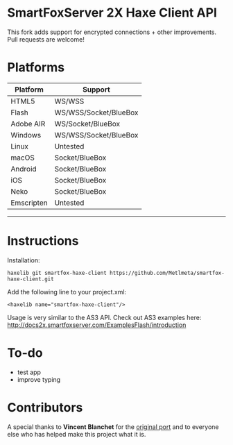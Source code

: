 SmartFoxServer 2X Haxe Client API   
======================= 

This fork adds support for encrypted connections + other improvements. Pull requests are welcome!

Platforms
====
|Platform|Support|
|--|--|
|HTML5|WS/WSS|
|Flash|WS/WSS/Socket/BlueBox|
|Adobe AIR|WS/Socket/BlueBox|
|Windows|WS/WSS/Socket/BlueBox|
|Linux|Untested|
|macOS|Socket/BlueBox|
|Android|Socket/BlueBox|
|iOS|Socket/BlueBox|
|Neko|Socket/BlueBox|
|Emscripten|Untested|
    
----------------------------------    
    
Instructions
=====  
Installation: 
```
haxelib git smartfox-haxe-client https://github.com/Metlmeta/smartfox-haxe-client.git
```    

Add the following line to your project.xml:    
```
<haxelib name="smartfox-haxe-client"/>
```
Usage is very similar to the AS3 API. Check out AS3 examples here:    
http://docs2x.smartfoxserver.com/ExamplesFlash/introduction    
  
To-do
====
* test app   
* improve typing

Contributors
====
A special thanks to **Vincent Blanchet** for the [original port](https://github.com/boorik/smartfox-haxe-client) and to everyone else who has helped make this project what it is.
